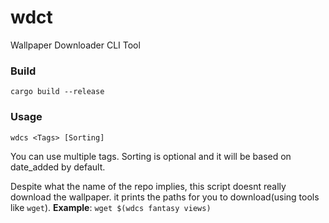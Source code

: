 # wdct
Wallpaper Downloader CLI Tool

### Build
```cargo build --release```

### Usage
```wdcs <Tags> [Sorting]```

You can use multiple tags. Sorting is optional and it will be based on date_added by default. 

Despite what the name of the repo implies, this script doesnt really download the wallpaper. it prints the paths for you to download(using tools like ```wget```).
**Example**: ```wget $(wdcs fantasy views)```
